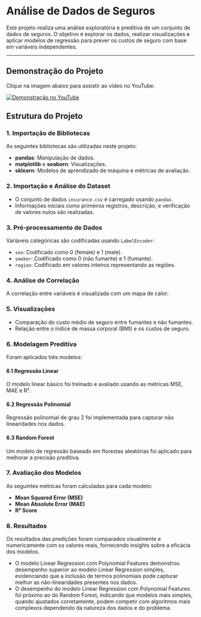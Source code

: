 # Análise de Dados de Seguros

Este projeto realiza uma análise exploratória e preditiva de um conjunto de dados de seguros. O objetivo é explorar os dados, realizar visualizações e aplicar modelos de regressão para prever os custos de seguro com base em variáveis independentes.

---

## Demonstração do Projeto

Clique na imagem abaixo para assistir ao vídeo no YouTube:  

[![Demonstração no YouTube](https://img.youtube.com/vi/lIPXVBnZ4YM/0.jpg)](https://www.youtube.com/watch?v=lIPXVBnZ4YM)


## Estrutura do Projeto

### 1. Importação de Bibliotecas
As seguintes bibliotecas são utilizadas neste projeto:
- **pandas**: Manipulação de dados.
- **matplotlib** e **seaborn**: Visualizações.
- **sklearn**: Modelos de aprendizado de máquina e métricas de avaliação.

### 2. Importação e Análise do Dataset
- O conjunto de dados `insurance.csv` é carregado usando `pandas`.
- Informações iniciais como primeiros registros, descrição, e verificação de valores nulos são realizadas.

### 3. Pré-processamento de Dados
Variáveis categóricas são codificadas usando `LabelEncoder`:
- `sex`: Codificado como 0 (female) e 1 (male).
- `smoker`: Codificado como 0 (não fumante) e 1 (fumante).
- `region`: Codificado em valores inteiros representando as regiões.

### 4. Análise de Correlação
A correlação entre variáveis é visualizada com um mapa de calor:

### 5. Visualizações
- Comparação do custo médio de seguro entre fumantes e não fumantes.
- Relação entre o índice de massa corporal (BMI) e os custos de seguro.

### 6. Modelagem Preditiva
Foram aplicados três modelos:

#### 6.1 Regressão Linear
O modelo linear básico foi treinado e avaliado usando as métricas MSE, MAE e R².

#### 6.2 Regressão Polinomial
Regressão polinomial de grau 2 foi implementada para capturar não linearidades nos dados.

#### 6.3 Random Forest
Um modelo de regressão baseado em florestas aleatórias foi aplicado para melhorar a precisão preditiva.

### 7. Avaliação dos Modelos
As seguintes métricas foram calculadas para cada modelo:
- **Mean Squared Error (MSE)**
- **Mean Absolute Error (MAE)**
- **R² Score**

### 8. Resultados
Os resultados das predições foram comparados visualmente e numericamente com os valores reais, fornecendo insights sobre a eficácia dos modelos.
* O modelo Linear Regression com Polynomial Features demonstrou desempenho superior ao modelo Linear Regression simples, evidenciando que a inclusão de termos polinomiais pode capturar melhor as não-linearidades presentes nos dados.
* O desempenho do modelo Linear Regression com Polynomial Features foi próximo ao do Random Forest, indicando que modelos mais simples, quando ajustados corretamente, podem competir com algoritmos mais complexos dependendo da natureza dos dados e do problema.
